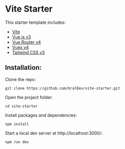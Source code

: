 # Vite Starter

This starter template includes:

- [Vite](https://vitejs.dev/)
- [Vue.js v3](https://vuejs.org/)
- [Vue Router v4](https://next.router.vuejs.org/)
- [Vuex v4](https://next.vuex.vuejs.org/)
- [Tailwind CSS v3](https://tailwindcss.com/)

## Installation:

Clone the repo:  
```
git clone https://github.com/UralDev/vite-starter.git
```

Open the project folder:  
```
cd vite-starter
```

Install packages and dependencies:  
```
npm install
```

Start a local dev server at http://localhost:3000/:  
```
npm run dev
```

